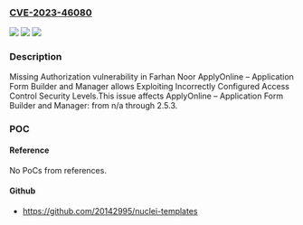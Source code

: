 ### [CVE-2023-46080](https://cve.mitre.org/cgi-bin/cvename.cgi?name=CVE-2023-46080)
![](https://img.shields.io/static/v1?label=Product&message=ApplyOnline%20%E2%80%93%20Application%20Form%20Builder%20and%20Manager&color=blue)
![](https://img.shields.io/static/v1?label=Version&message=n%2Fa&color=blue)
![](https://img.shields.io/static/v1?label=Vulnerability&message=CWE-862%20Missing%20Authorization&color=brighgreen)

### Description

Missing Authorization vulnerability in Farhan Noor ApplyOnline – Application Form Builder and Manager allows Exploiting Incorrectly Configured Access Control Security Levels.This issue affects ApplyOnline – Application Form Builder and Manager: from n/a through 2.5.3.

### POC

#### Reference
No PoCs from references.

#### Github
- https://github.com/20142995/nuclei-templates

